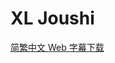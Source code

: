# XL Joushi

[简繁中文 Web 字幕下载](https://github.com/Nekomoekissaten-SUB/Nekomoekissaten-Storage/releases/download/subtitles_pkg/XL-Joushi_Web_zho.7z)
